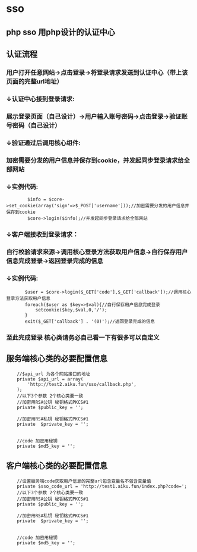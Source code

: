 # sso
##  php sso  用php设计的认证中心  

##  认证流程  
###   用户打开任意网站→点击登录→将登录请求发送到认证中心（带上该页面的完整url地址）
###  ↓认证中心接到登录请求:
###  展示登录页面（自己设计）→用户输入账号密码→点击登录→验证账号密码（自己设计）
###  ↓验证通过后调用核心组件:
###  加密需要分发的用户信息并保存到cookie，并发起同步登录请求给全部网站
###  ↓实例代码:
``` 
        $info = $core->set_cookie(array('sign'=>$_POST['username']));//加密需要分发的用户信息并保存到cookie
        $core->login($info);//并发起同步登录请求给全部网站
```
 ###  ↓客户端接收到登录请求：
 ###  自行校验请求来源→调用核心登录方法获取用户信息→自行保存用户信息完成登录->返回登录完成的信息
 ###  ↓实例代码:
 ```
        $user = $core->login($_GET['code'],$_GET['callback']);//调用核心登录方法获取用户信息
        foreach($user as $key=>$val){//自行保存用户信息完成登录
            setcookie($key,$val,0,'/');
        }
        exit($_GET['callback'] . '(0)');//返回登录完成的信息
```
###  至此完成登录 核心类请务必自己看一下有很多可以自定义

## 服务端核心类的必要配置信息
```
    //$api_url 为各个网站接口的地址
    private $api_url = array(
        'http://test2.aiku.fun/sso/callback.php',
    );
    //以下3个参数 2个核心类要一致
    //加密用RSA公钥 秘钥格式PKCS#1
    private $public_key = '';

    //加密用RSA私钥 秘钥格式PKCS#1
    private  $private_key = '';


    //code 加密用秘钥
    private $md5_key = '';
```
## 客户端核心类的必要配置信息
```$xslt
    //设置服务端code获取用户信息的完整url包含变量名不包含变量值
    private $sso_code_url = 'http://test1.aiku.fun/index.php?code=';
    //以下3个参数 2个核心类要一致
    //加密用RSA公钥 秘钥格式PKCS#1
    private $public_key = '';

    //加密用RSA私钥 秘钥格式PKCS#1
    private  $private_key = '';


    //code 加密用秘钥
    private $md5_key = '';
```

